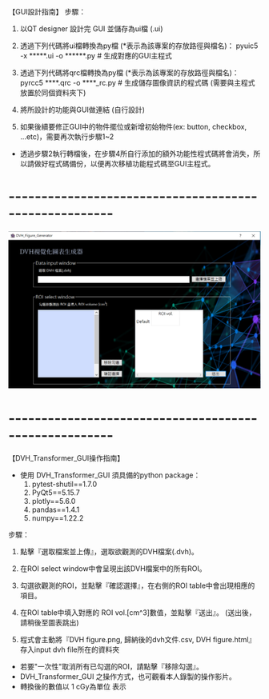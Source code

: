 【GUI設計指南】
步驟：
1. 以QT designer 設計完 GUI 並儲存為ui檔 (.ui)

2. 透過下列代碼將ui檔轉換為py檔 (*表示為該專案的存放路徑與檔名)：
	pyuic5 -x *****.ui -o ******.py  # 生成對應的GUI主程式

3. 透過下列代碼將qrc檔轉換為py檔 (*表示為該專案的存放路徑與檔名)：
	pyrcc5 ****.qrc -o ****_rc.py # 生成儲存圖像資訊的程式碼 (需要與主程式放置於同個資料夾下)

4. 將所設計的功能與GUI做連結 (自行設計)

5. 如果後續要修正GUI中的物件擺位或新增初始物件(ex: button, checkbox, ...etc)，需要再次執行步驟1~2 
* 透過步驟2執行轉檔後，在步驟4所自行添加的額外功能性程式碼將會消失，所以請做好程式碼備份，以便再次移植功能程式碼至GUI主程式。

# ------------------------------------------------------
<img src="https://github.com/acceler0916280439/GUI/blob/main/DVH_Transformer_GUI/GUI.PNG" width="600">

# ------------------------------------------------------
【DVH_Transformer_GUI操作指南】

* 使用 DVH_Transformer_GUI 須具備的python package：
	1. pytest-shutil==1.7.0
	2. PyQt5==5.15.7
	3. plotly==5.6.0
	4. pandas==1.4.1
	5. numpy==1.22.2

步驟：
1. 點擊『選取檔案並上傳』，選取欲觀測的DVH檔案(.dvh)。

2. 在ROI select window中會呈現出該DVH檔案中的所有ROI。

3. 勾選欲觀測的ROI，並點擊『確認選擇』，在右側的ROI table中會出現相應的項目。

4. 在ROI table中填入對應的 ROI vol.[cm^3]數值，並點擊『送出』。  (送出後，請稍後至圖表跳出)

5. 程式會主動將『DVH figure.png, 歸納後的dvh文件.csv, DVH figure.html』存入input dvh file所在的資料夾

* 若要"一次性"取消所有已勾選的ROI，請點擊『移除勾選』。
* DVH_Transformer_GUI 之操作方式，也可觀看本人錄製的操作影片。
* 轉換後的數值以 1 cGy為單位 表示
